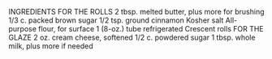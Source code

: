 INGREDIENTS
FOR THE ROLLS
2 tbsp. melted butter, plus more for brushing
1/3 c. packed brown sugar
1/2 tsp. ground cinnamon
Kosher salt
All-purpose flour, for surface
1 (8-oz.) tube refrigerated Crescent rolls 
FOR THE GLAZE
2 oz. cream cheese, softened
1/2 c. powdered sugar
1 tbsp. whole milk, plus more if needed